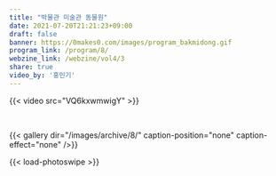 ```yaml
---
title: "박물관 미술관 동물원"
date: 2021-07-20T21:21:23+09:00
draft: false
banner: https://0makes0.com/images/program_bakmidong.gif
program_link: /program/8/
webzine_link: /webzine/vol4/3
share: true
video_by: '홍민기'
---
```


{{< video src="VQ6kxwmwigY" >}}

<br/>

{{< gallery dir="/images/archive/8/" caption-position="none" caption-effect="none" />}}

{{< load-photoswipe >}}

